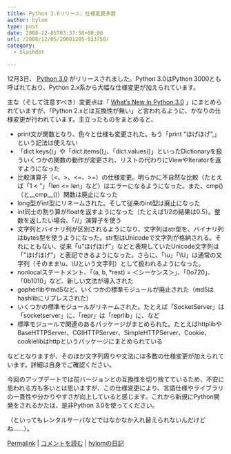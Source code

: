 ```yaml
---
title: Python 3.0リリース、仕様変更多数
author: hylom
type: post
date: 2008-12-05T03:37:58+00:00
url: /2008/12/05/20081205-033758/
category:
  - Slashdot

---
```

12月3日、   [Python 3.0][1] がリリースされました。Python 3.0はPython 3000とも呼ばれており、Python 2.x系から大幅な仕様変更が加えられています。

主な（そして注意すべき）変更点は「   [What&#8217;s New In Python 3.0][2] 」にまとめられていますが、「Python 2.xとは互換性が無い」と言われるように、かなりの仕様変更が行われています。主立ったものをまとめると、

  * print文が関数となり、色々と仕様も変更された。もう「print &#8220;ほげほげ&#8221;&#44;」という記法は使えない 
  * 「dict.keys()」や「dict.items()」、「dict.values()」といったDictionaryを扱ういくつかの関数の動作が変更され、リストの代わりにViewやIteratorを返すようになった 
  * 比較演算子（<、>、<=、>=）の仕様変更。明らかに不自然な比較（たとえば「1 < &#8221;」「len <= len」など）はエラーになるようになった。また、cmp()（と\_\_cmp\_\_()）関数は廃止になった 
  * long型がint型にリネームされた。そして従来のint型は廃止になった 
  * int同士の割り算がfloatを返すようになった（たとえば1/2の結果は0.5）。整数を返したい場合、「//」演算子を使う 
  * 文字列とバイナリ列が区別されるようになり、文字列はstr型を、バイナリ列はbytes型を使うようになった。str型はUnicodeで文字列が格納される。それにともない、従来「u&#8221;ほげほげ&#8221;」などと表現していたUnicode文字列は「&#8221;ほげほげ&#8221;」と表記できるようになった。さらに、「\u」「\U」は通常の文字列（そのまま\u、\Uという文字列）として扱われるようになった。 
  * nonlocalステートメント、「(a&#44; b&#44; *rest) = ＜シーケンス＞」、「0o720」、「0b1010」など、新しい文法が導入された 
  * gopherlibやmd5など、いくつかの標準モジュールが廃止された（md5はhashlibにリプレスされた） 
  * いくつかの標準モジュールがリネームされた。たとえば「SocketServer」は「socketserver」に、「repr」は「reprlib」に、など 
  * 標準モジュールで関連のあるパッケージがまとめられた。たとえばhttplibやBaseHTTPServer、CGIHTTPServer、SimpleHTTPServer、Cookie、cookielibはhttpというパッケージにまとめられている 

などとなりますが、そのほか文字列周りや文法には多数の仕様変更が加えられています。詳細は自身でご確認ください。

今回のアップデートでは前バージョンとの互換性を切り捨てているため、不安に思われる方も多いとは思いますが、この仕様変更により、言語仕様やライブラリの一貫性や分かりやすさが向上していると感じます。これから新規にPython開発をされるかたは、是非Python 3.0を使ってください。

（といってもレンタルサーバなどではなかなか入れ替えられないんだけどね……）。

  [Permalink][3] |   [コメントを読む][4] |   [hylomの日記][5]

 [1]: http://www.python.org/download/releases/3.0/
 [2]: http://docs.python.org/3.0/whatsnew/3.0.html
 [3]: http://slashdot.jp/~hylom/journal/460384
 [4]: http://slashdot.jp/~hylom/journal/460384#acomments
 [5]: http://slashdot.jp/~hylom/journal/
